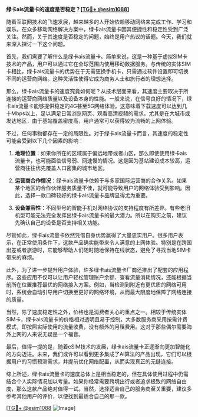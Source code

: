 **绿卡ais流量卡的速度是否稳定？[[TG💪+ @esim1088](https://t.me/s/esim1088)]**

随着互联网技术的飞速发展，越来越多的人开始依赖移动网络来完成工作、学习和娱乐。在众多移动网络解决方案中，绿卡ais流量卡因其便捷性和稳定性受到广泛关注。然而，关于其速度是否稳定的问题，始终是用户热议的话题。今天，我们就来深入探讨一下这个问题。

首先，我们需要了解什么是绿卡ais流量卡。简单来说，这是一种基于虚拟SIM卡技术的产品，用户可以通过它在全球范围内使用移动数据服务。与传统的实体SIM卡相比，绿卡ais流量卡的优势在于无需更换手机卡，只需通过软件设置即可切换不同的运营商网络。这种灵活性使得它成为商务人士和旅行者的理想选择。

那么，绿卡ais流量卡的速度究竟如何呢？从技术层面来看，其速度主要取决于所连接的运营商网络质量以及设备本身的性能。一般来说，在信号良好的情况下，绿卡ais流量卡能够提供稳定的4G甚至5G网络体验。这意味着下载速度可以达到几十Mbps以上，足以满足日常浏览网页、观看高清视频的需求。尤其是在大城市或发达地区，由于基站覆盖密度高，用户通常可以获得较为流畅的上网体验。

不过，任何事物都存在一定的局限性。对于绿卡ais流量卡而言，其速度的稳定性可能会受到以下几个因素的影响：

1. **地理位置**：如果你所在的区域属于偏远地带或者山区，那么即使使用绿卡ais流量卡，也可能面临信号弱、网速慢的情况。这是因为基站建设成本较高，运营商往往优先覆盖人口密集的城市地区。
   
2. **运营商合作情况**：绿卡ais流量卡依赖于与多家国际运营商的合作关系。如果某个地区的合作伙伴服务质量不佳，就可能导致用户的网络体验受到影响。因此，选择一款口碑较好的绿卡ais流量卡品牌显得尤为重要。

3. **设备兼容性**：不同型号的智能手机对网络协议的支持程度有所差异。有些老旧机型可能无法完全发挥出绿卡ais流量卡的最大潜力。所以在购买之前，建议先确认自己的设备是否支持相关功能。

尽管如此，绿卡ais流量卡依然凭借自身优势赢得了大量忠实用户。很多用户表示，在正常使用条件下，这款产品确实能带来令人满意的上网体验。特别是在跨国出差或者旅游时，它能够帮助人们随时随地保持在线状态，避免了寻找当地SIM卡带来的麻烦。

此外，为了进一步提升用户体验，许多绿卡ais流量卡厂商还推出了配套的应用程序。这些应用不仅可以让用户轻松管理账户余额、查看流量消耗情况，还能根据当前所在位置推荐最优的网络接入方案。例如，当检测到附近有更优质的网络可用时，系统会自动引导用户切换至更好的网络环境，从而最大限度地保障了网络连接的质量。

当然，除了速度稳定性之外，价格也是消费者关心的重点之一。相较于传统实体SIM卡，绿卡ais流量卡的价格相对透明且易于控制。大多数服务商采用按需计费模式，即按照实际使用的流量收费，没有额外的月租费用。这对于那些偶尔需要海外上网的人来说无疑是一个福音。

最后，值得一提的是，随着eSIM技术的发展，绿卡ais流量卡正逐渐向更加智能化的方向迈进。未来，我们或许可以看到更多集成了AI算法的产品出现，它们可以根据用户的习惯预测需求，并提前优化网络配置，从而实现真正的无缝连接。

综上所述，绿卡ais流量卡的速度总体上是相当稳定的，但在具体使用过程中仍需结合个人实际情况加以考量。如果你经常需要跨境出行或者追求极致的网络自由度，那么这款产品绝对值得一试。当然，选择适合自己的服务商至关重要，建议多参考其他用户的评价，以便找到最适合自己的那一款。

[[TG💪+ @esim1088](https://t.me/s/esim1088) ![Image](https://i.postimg.cc/4NQfJmqS/Snipaste-2025-05-13-00-14-12.png)]